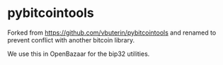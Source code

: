 # pybitcointools

Forked from https://github.com/vbuterin/pybitcointools and renamed to prevent conflict with another bitcoin library.

We use this in OpenBazaar for the bip32 utilities.
